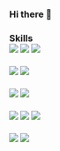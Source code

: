 ### Hi there 👋<br>

<H3>Skills<br>

<img src="https://img.shields.io/badge/Spring Boot-6DB33F?style=for-the-badge&logo=Spring Boot&logoColor=white">
<img src="https://img.shields.io/badge/Spring Security-6DB33F?style=for-the-badge&logo=Spring Security&logoColor=white">
<img src="https://img.shields.io/badge/Spring Data-6DB33F?style=for-the-badge&logo=Spring Data&logoColor=white"><br><br>
<img src="https://img.shields.io/badge/Java-F80000?style=for-the-badge&logo=Java&logoColor=white">
<img src="https://img.shields.io/badge/JavaScript-F7DF1E?style=for-the-badge&logo=JavaScript&logoColor=white"> <br><br>
<img src="https://img.shields.io/badge/MySQL-4479A1?style=for-the-badge&logo=MySQL&logoColor=white">
<img src="https://img.shields.io/badge/Oracle-F80000?style=for-the-badge&logo=Oracle&logoColor=white"><br><br>
<img src="https://img.shields.io/badge/Linux-FCC624?style=for-the-badge&logo=Linux&logoColor=white">
<img src="https://img.shields.io/badge/Docker-2496ED?style=for-the-badge&logo=Docker&logoColor=white"> 
<img src="https://img.shields.io/badge/Jenkins-D24939?style=for-the-badge&logo=Jenkins&logoColor=white"><br><br>
<img src="https://img.shields.io/badge/Thymeleaf-D24939?style=for-the-badge&logo=Thymeleaf&logoColor=white">
<img src="https://img.shields.io/badge/jQuery-0769AD?style=for-the-badge&logo=jQuery&logoColor=white">







